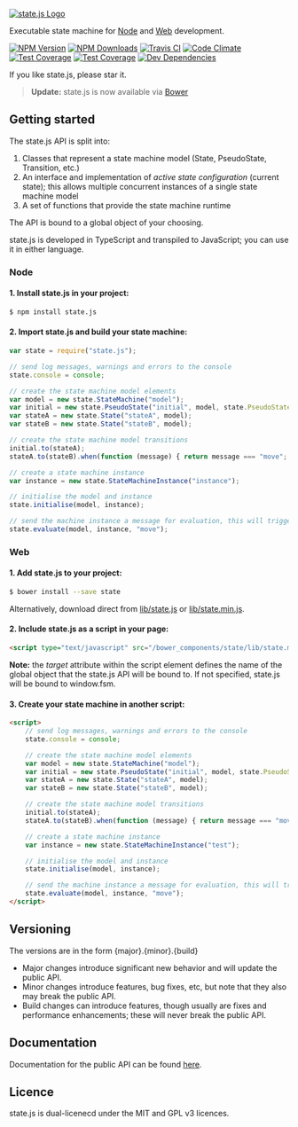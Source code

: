   [![state.js Logo](http://state.software/images/logos/state_55.png)](https://state.software/)

  Executable state machine for [Node](http://nodejs.org) and [Web](https://cdn.rawgit.com/steelbreeze/state.js/master/examples/browser/test.html) development.

  [![NPM Version][npm-image]][npm-url]
  [![NPM Downloads][downloads-image]][downloads-url]
  [![Travis CI][travis-image]][travis-url]
  [![Code Climate][cc-image]][cc-url]
  [![Test Coverage][coverage-image]][coverage-url]
  [![Test Coverage][coverage-image]][coverage-url]
  [![Dev Dependencies][d-image]][d-url]

If you like state.js, please star it.

> **Update:** state.js is now available via [Bower](http://bower.io)

## Getting started

The state.js API is split into:

1. Classes that represent a state machine model (State, PseudoState, Transition, etc.)
2. An interface and implementation of *active state configuration* (current state); this allows multiple concurrent instances of a single state machine model
3. A set of functions that provide the state machine runtime

The API is bound to a global object of your choosing.

state.js is developed in TypeScript and transpiled to JavaScript; you can use it in either language.

### Node
#### 1. Install state.js in your project:

```sh
$ npm install state.js
```

#### 2. Import state.js and build your state machine:

```js
var state = require("state.js");

// send log messages, warnings and errors to the console
state.console = console;

// create the state machine model elements
var model = new state.StateMachine("model");
var initial = new state.PseudoState("initial", model, state.PseudoStateKind.Initial);
var stateA = new state.State("stateA", model);
var stateB = new state.State("stateB", model);

// create the state machine model transitions
initial.to(stateA);
stateA.to(stateB).when(function (message) { return message === "move"; });

// create a state machine instance
var instance = new state.StateMachineInstance("instance");

// initialise the model and instance
state.initialise(model, instance);

// send the machine instance a message for evaluation, this will trigger the transition from stateA to stateB
state.evaluate(model, instance, "move");
```

### Web

#### 1. Add state.js to your project:
```sh
$ bower install --save state
```
Alternatively, download direct from [lib/state.js](https://github.com/steelbreeze/state.js/blob/master/lib/state.js) or [lib/state.min.js](https://github.com/steelbreeze/state.js/blob/master/lib/state.min.js).

#### 2. Include state.js as a script in your page:

```html
<script type="text/javascript" src="/bower_components/state/lib/state.min.js" target="state"></script>
```

**Note:** the *target* attribute within the script element defines the name of the global object that the state.js API will be bound to. If not specified, state.js will be bound to window.fsm.

#### 3. Create your state machine in another script:

```html
<script>
	// send log messages, warnings and errors to the console
	state.console = console;

	// create the state machine model elements
	var model = new state.StateMachine("model");
	var initial = new state.PseudoState("initial", model, state.PseudoStateKind.Initial);
	var stateA = new state.State("stateA", model);
	var stateB = new state.State("stateB", model);

	// create the state machine model transitions
	initial.to(stateA);
	stateA.to(stateB).when(function (message) { return message === "move"; });

	// create a state machine instance
	var instance = new state.StateMachineInstance("test");

	// initialise the model and instance
	state.initialise(model, instance);

	// send the machine instance a message for evaluation, this will trigger the transition from stateA to stateB
	state.evaluate(model, instance, "move");
</script>
```

## Versioning
The versions are in the form {major}.{minor}.{build}
* Major changes introduce significant new behavior and will update the public API.
* Minor changes introduce features, bug fixes, etc, but note that they also may break the public API.
* Build changes can introduce features, though usually are fixes and performance enhancements; these will never break the public API.

## Documentation
Documentation for the public API can be found [here](https://github.com/steelbreeze/state.js/blob/master/doc/state.com.md).

## Licence
state.js is dual-licenecd under the MIT and GPL v3 licences.

[npm-image]: https://img.shields.io/npm/v/state.js.svg
[npm-url]: https://npmjs.org/package/state.js
[downloads-image]: https://img.shields.io/npm/dm/state.js.svg
[downloads-url]: https://npmjs.org/package/state.js
[travis-image]: https://travis-ci.org/steelbreeze/state.js.svg
[travis-url]: https://travis-ci.org/steelbreeze/state.js
[cc-image]: https://codeclimate.com/github/steelbreeze/state.js/badges/gpa.svg
[cc-url]: https://codeclimate.com/github/steelbreeze/state.js
[coverage-image]: https://codeclimate.com/github/steelbreeze/state.js/badges/coverage.svg
[coverage-url]: https://codeclimate.com/github/steelbreeze/state.js/coverage
[d-image]: https://david-dm.org/steelbreeze/state.js/dev-status.svg
[d-url]: https://david-dm.org/steelbreeze/state.js#info=devDependencies
